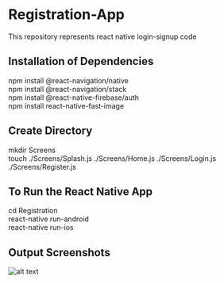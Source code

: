 # Registration-App
This repository represents react native login-signup code

## Installation of Dependencies
npm install @react-navigation/native <br>
npm install @react-navigation/stack <br>
npm install @react-native-firebase/auth <br>
npm install react-native-fast-image

## Create Directory
mkdir Screens <br>
touch ./Screens/Splash.js ./Screens/Home.js ./Screens/Login.js ./Screens/Register.js

## To Run the React Native App
cd Registration <br>
react-native run-android <br>
react-native run-ios

## Output Screenshots
![alt text](https://abcntechnologies.com/wp-content/uploads/2019/12/reactjs.png)
